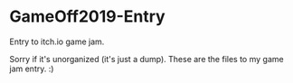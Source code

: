 # GameOff2019-Entry
Entry to itch.io game jam.

Sorry if it's unorganized (it's just a dump). These are the files to my game jam entry. :)
